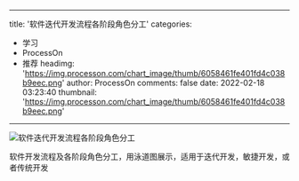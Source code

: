 
---
title: '软件迭代开发流程各阶段角色分工'
categories: 
 - 学习
 - ProcessOn
 - 推荐
headimg: 'https://img.processon.com/chart_image/thumb/6058461fe401fd4c038b9eec.png'
author: ProcessOn
comments: false
date: 2022-02-18 03:23:40
thumbnail: 'https://img.processon.com/chart_image/thumb/6058461fe401fd4c038b9eec.png'
---

<div>   
<img class="thumb" alt="软件迭代开发流程各阶段角色分工" src="https://img.processon.com/chart_image/thumb/6058461fe401fd4c038b9eec.png" referrerpolicy="no-referrer">
<p>软件开发流程及各阶段角色分工，用泳道图展示，适用于迭代开发，敏捷开发，或者传统开发</p>  
</div>
            
